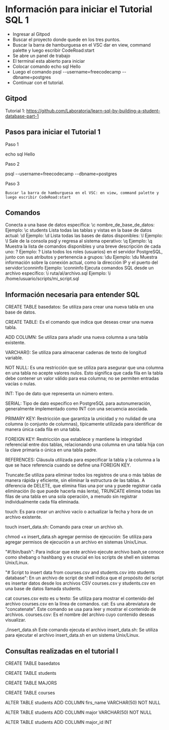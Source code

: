 # Información para iniciar el Tutorial SQL 1 

* Ingresar al Gitpod
* Buscar el proyecto donde quede en los tres puntos.
* Buscar la barra de hamburguesa en el VSC dar en view, command palette y luego escribir CodeRoad:start
* Se abre un panel de trabajo
* El terminal esta abierto para iniciar
* Colocar comando echo sql Hello
* Luego el comando psql --username=freecodecamp --dbname=postgres
* Continuar con el tutorial.

## Gitpod

Tutorial 1: https://github.com/Laboratoria/learn-sql-by-building-a-student-database-part-1

## Pasos para iniciar el Tutorial 1

Paso 1

  echo sql Hello

Paso 2

  psql --username=freecodecamp --dbname=postgres
   
Paso 3

	Buscar la barra de hamburguesa en el VSC: en view, command palette y luego escribir CodeRoad:start

## Comandos

Conecta a una base de datos específica: \c nombre_de_base_de_datos: 
Ejemplo: \c students
Lista todas las tablas y vistas en la base de datos actual: \d
Ejemplo: \d 
Lista todas las bases de datos disponibles: \l
Ejemplo: \l 
Sale de la consola psql y regresa al sistema operativo: \q
Ejemplo: \q
Muestra la lista de comandos disponibles y una breve descripción de cada uno: \?
Ejemplo: \?
Lista todos los roles (usuarios) en el servidor PostgreSQL, junto con sus atributos y pertenencia a grupos: \du 
Ejemplo: \du
Muestra información sobre la conexión actual, como la dirección IP y el puerto del servidor:\conninfo 
Ejemplo: \conninfo
Ejecuta comandos SQL desde un archivo específico: \i ruta/al/archivo.sql
Ejemplo: \i /home/usuario/scripts/mi_script.sql

## Información necesaria para entender SQL

CREATE TABLE basedatos: Se utiliza para crear una nueva tabla en una base de datos. 

CREATE TABLE: Es el comando que indica que deseas crear una nueva tabla.

ADD COLUMN: Se utiliza para añadir una nueva columna a una tabla existente.

VARCHAR(): Se utiliza para almacenar cadenas de texto de longitud variable. 

NOT NULL: Es una restricción que se utiliza para asegurar que una columna en una tabla no acepte valores nulos. Esto significa que cada fila en la tabla debe contener un valor válido para esa columna; no se permiten entradas vacías o nulas.

INT: Tipo de dato que representa un número entero.

SERIAL: Tipo de dato específico en PostgreSQL para autonumeración, generalmente implementado como INT con una secuencia asociada.

PRIMARY KEY: Restricción que garantiza la unicidad y no nulidad de una columna (o conjunto de columnas), típicamente utilizada para identificar de manera única cada fila en una tabla.

FOREIGN KEY: Restricción que establece y mantiene la integridad referencial entre dos tablas, relacionando una columna en una tabla hija con la clave primaria o única en una tabla padre.

REFERENCES: Cláusula utilizada para especificar la tabla y la columna a la que se hace referencia cuando se define una FOREIGN KEY.

Truncate:Se utiliza para eliminar todos los registros de una o más tablas de manera rápida y eficiente, sin eliminar la estructura de las tablas. A diferencia de DELETE, que elimina filas una por una y puede registrar cada eliminación (lo que puede hacerla más lenta), TRUNCATE elimina todas las filas de una tabla en una sola operación, a menudo sin registrar individualmente cada fila eliminada.

touch: Es para crear un archivo vacío o actualizar la fecha y hora de un archivo existente. 

touch insert_data.sh: Comando para crear un archivo sh.

chmod +x insert_data.sh agregar permiso de ejecución: Se utiliza para agregar permisos de ejecución a un archivo en sistemas Unix/Linux. 

"#!/bin/bash": Para indicar que este archivo ejecute archivo bash,se conoce como shebang o hashbang y es crucial en los scripts de shell en sistemas Unix/Linux. 

"# Script to insert data from courses.csv and students.csv into students database": En un archivo de script de shell indica que el propósito del script es insertar datos desde los archivos CSV courses.csv y students.csv en una base de datos llamada students.

cat courses.csv esto es u texto: Se utiliza para mostrar el contenido del archivo courses.csv en la línea de comandos.
cat: Es una abreviatura de "concatenate". Este comando se usa para leer y mostrar el contenido de archivos.
courses.csv: Es el nombre del archivo cuyo contenido deseas visualizar.

./insert_data.sh  Este comando ejecuta el archivo insert_data.sh: Se utiliza para ejecutar el archivo insert_data.sh en un sistema Unix/Linux. 


## Consultas realizadas en el tutorial I

CREATE TABLE basedatos

CREATE TABLE students

CREATE TABLE MAJORS

CREATE TABLE courses

ALTER TABLE students ADD COLUMN firs_name VARCHAR(50) NOT NULL

ALTER TABLE students ADD COLUMN major VARCHAR(50) NOT NULL

ALTER TABLE students ADD COLUMN major_id INT